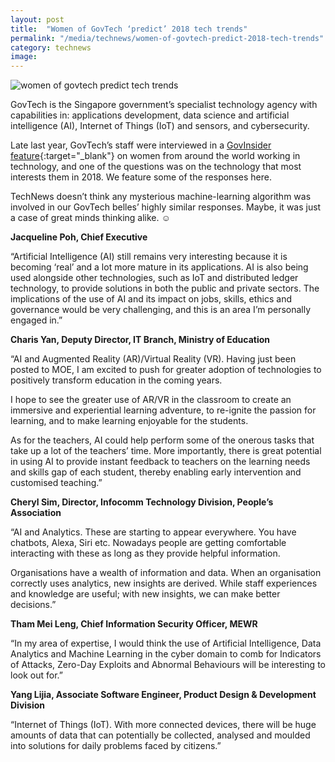 ```yaml
---
layout: post
title:  "Women of GovTech ‘predict’ 2018 tech trends"
permalink: "/media/technews/women-of-govtech-predict-2018-tech-trends"
category: technews
image: 
---
```


![women of govtech predict tech trends]({{site.baseurl}}/images/technews/women-of-govtech-predict-2018-tech-trends-part-1.jpg)

GovTech is the Singapore government’s specialist technology agency with capabilities in: applications development, data science and artificial intelligence (AI), Internet of Things (IoT) and sensors, and cybersecurity. 

Late last year, GovTech’s staff were interviewed in a [GovInsider feature](https://govinsider.asia/inclusive-gov/meet-women-govtech-2017/){:target="_blank"} on women from around the world working in technology, and one of the questions was on the technology that most interests them in 2018. We feature some of the responses here.

TechNews doesn’t think any mysterious machine-learning algorithm was involved in our GovTech belles’ highly similar responses. Maybe, it was just a case of great minds thinking alike. ☺


**Jacqueline Poh, Chief Executive**

 “Artificial Intelligence (AI) still remains very interesting because it is becoming ‘real’ and a lot more mature in its applications. AI is also being used alongside other technologies, such as IoT and distributed ledger technology, to provide solutions in both the public and private sectors. The implications of the use of AI and its impact on jobs, skills, ethics and governance would be very challenging, and this is an area I’m personally engaged in.”
 
 
 **Charis Yan, Deputy Director, IT Branch, Ministry of Education**
 
  “AI and Augmented Reality (AR)/Virtual Reality (VR). Having just been posted to MOE, I am excited to push for greater adoption of technologies to positively transform education in the coming years. 

I hope to see the greater use of AR/VR in the classroom to create an immersive and experiential learning adventure, to re-ignite the passion for learning, and to make learning enjoyable for the students.

As for the teachers, AI could help perform some of the onerous tasks that take up a lot of the teachers’ time. More importantly, there is great potential in using AI to provide instant feedback to teachers on the learning needs and skills gap of each student, thereby enabling early intervention and customised teaching.”


**Cheryl Sim, Director, Infocomm Technology Division, People’s Association**

“AI and Analytics. These are starting to appear everywhere. You have chatbots, Alexa, Siri etc. Nowadays people are getting comfortable interacting with these as long as they provide helpful information. 

Organisations have a wealth of information and data. When an organisation correctly uses analytics, new insights are derived. While staff experiences and knowledge are useful; with new insights, we can make better decisions.”


**Tham Mei Leng, Chief Information Security Officer, MEWR**

“In my area of expertise, I would think the use of Artificial Intelligence, Data Analytics and Machine Learning in the cyber domain to comb for Indicators of Attacks, Zero-Day Exploits and Abnormal Behaviours will be interesting to look out for.”


**Yang Lijia, Associate Software Engineer, Product Design & Development Division**

“Internet of Things (IoT). With more connected devices, there will be huge amounts of data that can potentially be collected, analysed and moulded into solutions for daily problems faced by citizens.”
